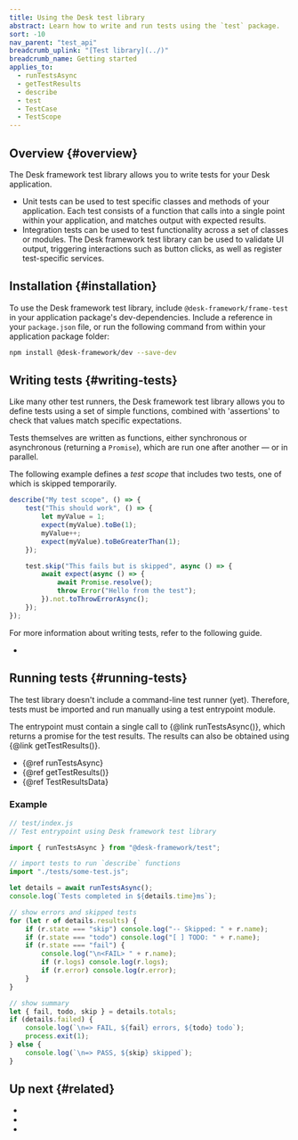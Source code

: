 ```yaml
---
title: Using the Desk test library
abstract: Learn how to write and run tests using the `test` package.
sort: -10
nav_parent: "test_api"
breadcrumb_uplink: "[Test library](../)"
breadcrumb_name: Getting started
applies_to:
  - runTestsAsync
  - getTestResults
  - describe
  - test
  - TestCase
  - TestScope
---
```


## Overview {#overview}

The Desk framework test library allows you to write tests for your Desk application.

- Unit tests can be used to test specific classes and methods of your application. Each test consists of a function that calls into a single point within your application, and matches output with expected results.
- Integration tests can be used to test functionality across a set of classes or modules. The Desk framework test library can be used to validate UI output, triggering interactions such as button clicks, as well as register test-specific services.

## Installation {#installation}

To use the Desk framework test library, include `@desk-framework/frame-test` in your application package's dev-dependencies. Include a reference in your `package.json` file, or run the following command from within your application package folder:

<!--{{html-attr class=terminal}}-->

```sh
npm install @desk-framework/dev --save-dev
```

## Writing tests {#writing-tests}

Like many other test runners, the Desk framework test library allows you to define tests using a set of simple functions, combined with 'assertions' to check that values match specific expectations.

Tests themselves are written as functions, either synchronous or asynchronous (returning a `Promise`), which are run one after another — or in parallel.

The following example defines a _test scope_ that includes two tests, one of which is skipped temporarily.

```js
describe("My test scope", () => {
	test("This should work", () => {
		let myValue = 1;
		expect(myValue).toBe(1);
		myValue++;
		expect(myValue).toBeGreaterThan(1);
	});

	test.skip("This fails but is skipped", async () => {
		await expect(async () => {
			await Promise.resolve();
			throw Error("Hello from the test");
		}).not.toThrowErrorAsync();
	});
});
```

For more information about writing tests, refer to the following guide.

<!--{{html-attr class="pagerefblock_list"}}-->

- <!--{{pagerefblock path="content/en/docs/test/guide/Writing tests"}}-->

## Running tests {#running-tests}

The test library doesn't include a command-line test runner (yet). Therefore, tests must be imported and run manually using a test entrypoint module.

The entrypoint must contain a single call to {@link runTestsAsync()}, which returns a promise for the test results. The results can also be obtained using {@link getTestResults()}.

- {@ref runTestsAsync}
- {@ref getTestResults()}
- {@ref TestResultsData}

### Example

```js
// test/index.js
// Test entrypoint using Desk framework test library

import { runTestsAsync } from "@desk-framework/test";

// import tests to run `describe` functions
import "./tests/some-test.js";

let details = await runTestsAsync();
console.log(`Tests completed in ${details.time}ms`);

// show errors and skipped tests
for (let r of details.results) {
	if (r.state === "skip") console.log("-- Skipped: " + r.name);
	if (r.state === "todo") console.log("[ ] TODO: " + r.name);
	if (r.state === "fail") {
		console.log("\n<FAIL> " + r.name);
		if (r.logs) console.log(r.logs);
		if (r.error) console.log(r.error);
	}
}

// show summary
let { fail, todo, skip } = details.totals;
if (details.failed) {
	console.log(`\n=> FAIL, ${fail} errors, ${todo} todo`);
	process.exit(1);
} else {
	console.log(`\n=> PASS, ${skip} skipped`);
}
```

## Up next {#related}

<!--{{html-attr class="pagerefblock_list"}}-->

- <!--{{pagerefblock path="content/en/docs/test/guide/Writing tests"}}-->
- <!--{{pagerefblock path="content/en/docs/test/guide/Assertions"}}-->
- <!--{{pagerefblock path="content/en/docs/test/guide/App tests"}}-->
